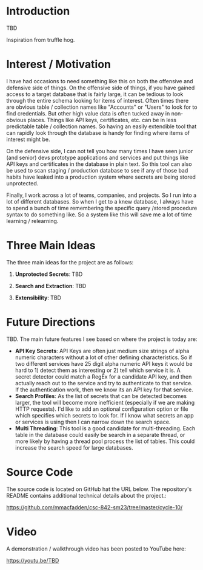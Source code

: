 # Introduction
TBD

Inspiration from truffle hog.

# Interest / Motivation
I have had occasions to need something like this on both the offensive and defensive side of things.  On the offensive side of things, if you have gained access to a target database that is fairly large, it can be tedious to look through the entire schema looking for items of interest.  Often times there are obvious table / collection names like "Accounts" or "Users" to look for to find credentials.  But other high value data is often tucked away in non-obvious places. Things like API keys, certificates, etc. can be in less predictable table / collection names.  So having an easily extendible tool that can rapidly look through the database is handy for finding where items of interest might be.

On the defensive side, I can not tell you how many times I have seen junior (and senior) devs prototype applications and services and put things like API keys and certificates in the database in plain text.  So this tool can also be used to scan staging / production database to see if any of those bad habits have leaked into a production system where secrets are being stored unprotected.

Finally, I work across a lot of teams, companies, and projects.  So I run into a lot of different databases.  So when I get to a knew database, I always have to spend a bunch of time remembering the specific query /stored procedure syntax to do something like. So a system like this will save me a lot of time learning / relearning.


# Three Main Ideas
The three main ideas for the project are as follows:

1. **Unprotected Secrets**: TBD

2. **Search and Extraction**: TBD

3. **Extensibility**: TBD


# Future Directions
TBD. The main future features I see based on where the project is today are:

  * **API Key Secrets**: API Keys are often just medium size strings of alpha numeric characters without a lot of other defining characteristics.  So if two different services have 25 digit alpha numeric API keys it would be hard to 1) detect them as interesting or 2) tell which service it is.  A secret detector could match a RegEx for a candidate API key, and then actually reach out to the service and try to authenticate to that service. If the authentication work, then we know its an API key for that service.
  * **Search Profiles**: As the list of secrets that can be detected becomes larger, the tool will become more inefficient (especially if we are making HTTP requests).  I'd like to add an optional configuration option or file which specifies which secrets to look for.  If I know what secrets an app or services is using then I can narrow down the search space.
  * **Multi Threading**: This tool is a good candidate for multi-threading.  Each table in the database could easily be search in a separate thread, or more likely by having a thread pool process the list of tables.  This could increase the search speed for large databases.
  

# Source Code
The source code is located on GitHub hat the URL below.  The repository's README contains additional technical details about the project.:

https://github.com/mmacfadden/csc-842-sm23/tree/master/cycle-10/


# Video
A demonstration / walkthrough video has been posted to YouTube here:

https://youtu.be/TBD
